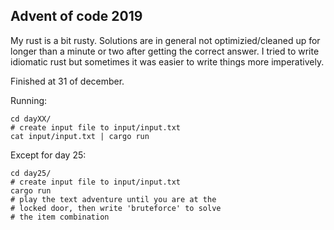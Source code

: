 ## Advent of code 2019

My rust is a bit rusty. Solutions are in general not
optimizied/cleaned up for longer than a minute or two
after getting the correct answer. I tried to write
idiomatic rust but sometimes it was easier to write things
more imperatively.

Finished at 31 of december.

Running:
```
cd dayXX/
# create input file to input/input.txt
cat input/input.txt | cargo run
```

Except for day 25:
```
cd day25/
# create input file to input/input.txt
cargo run
# play the text adventure until you are at the
# locked door, then write 'bruteforce' to solve
# the item combination
```